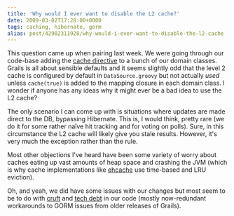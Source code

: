 ```yaml
---
title: 'Why would I ever want to disable the L2 cache?'
date: 2009-03-02T17:28:00+0000
tags: caching, hibernate, gorm
alias: post/42902311928/why-would-i-ever-want-to-disable-the-l2-cache
---
```


This question came up when pairing last week. We were going through our code-base adding the [cache directive][1] to a bunch of our domain classes. Grails is all about sensible defaults and it seems slightly odd that the level 2 cache is configured by default in `DataSource.groovy` but not actually _used_ unless `cache(true)` is added to the mapping closure in each domain class. I wonder if anyone has any ideas why it might ever be a bad idea to use the L2 cache?

<!-- more -->

The only scenario I can come up with is situations where updates are made direct to the DB, bypassing Hibernate. This is, I would think, pretty rare (we do it for some rather na&iuml;ve hit tracking and for voting on polls). Sure, in this circumstance the L2 cache will likely give you stale results. However, it's very much the exception rather than the rule.

Most other objections I've heard have been some variety of worry about caches eating up vast amounts of heap space and crashing the JVM (which is why cache implementations like [ehcache][2] use time-based and LRU eviction).

Oh, and yeah, we did have some issues with our changes but most seem to be to do with [cruft][3] and [tech debt][4] in our code (mostly now-redundant workarounds to GORM issues from older releases of Grails).

[1]: http://grails.org/doc/1.1.x/ref/Database%20Mapping/cache.html
[2]: http://ehcache.sourceforge.net/
[3]: http://www.catb.org/jargon/html/C/cruft.html
[4]: http://www.think-box.co.uk/blog/2005/11/repaying-technical-debt.html
